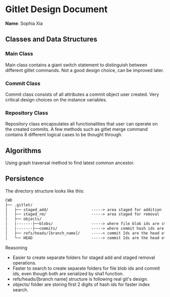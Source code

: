# Gitlet Design Document

**Name**: Sophia Xia

## Classes and Data Structures

### Main Class
Main class contains a giant switch statement to distinguish between different gitlet commands.
Not a good design choice, can be improved later.

### Commit Class
Commit class consists of all attributes a commit object user created.
Very critical design choices on the instance variables.


### Repository Class
Repository class encapsulates all functionalities that user can operate on the created commits.
A few methods such as gitlet merge command contains 8 different logical cases to be thought through.


## Algorithms
Using graph traversal method to find latest common ancestor.

## Persistence
The directory structure looks like this:
```dtd
CWD
├── .gitlet/
│   ├── staged_add/                   -----> area staged for addition
│   ├── staged_rm/                    -----> area staged for removal
│   ├── objects/                      
│   |-------├──blobs/                 -----> where file blob ids are stored
│   |-------├──commits/               -----> where commit hash ids are stored
│   ├── refs/heads/[branch_name]/     -----> commit Ids are the head of the branch
│   └── HEAD                          -----> commit Ids are the head of repo

```

Reasoning
- Easier to create separate folders for staged add and staged removal operations.
- Faster to search to create separate folders for file blob ids and commit ids, even though both are serialized by sha1 function.
- refs/heads/[branch name] structure is following real git's design.
- objects/ folder are storing first 2 digits of hash ids for faster index search.